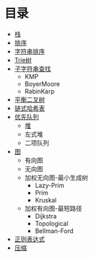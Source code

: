 # 目录
* [栈](https://github.com/howz97/algorithm/tree/master/stack)
* [排序](https://github.com/howz97/algorithm/tree/master/sort)
* [字符串排序](https://github.com/howz97/algorithm/tree/master/string_sort)
* [Trie树](https://github.com/howz97/algorithm/tree/master/trie_tree)
* [子字符串查找](https://github.com/howz97/algorithm/tree/master/str_search)
  * KMP
  * BoyerMoore
  * RabinKarp
* [平衡二叉树](https://github.com/howz97/algorithm/tree/master/search/avltree)
* [链式哈希表](https://github.com/howz97/algorithm/tree/master/search/hash_map)
* [优先队列](https://github.com/howz97/algorithm/tree/master/pq)
  * [堆](https://github.com/howz97/algorithm/tree/master/pq/heap)
  * 左式堆
  * 二项队列
* [图](https://github.com/howz97/algorithm/tree/master/graphs)
  * 有向图
  * 无向图
  * 加权无向图-最小生成树
    * Lazy-Prim
    * Prim
    * Kruskal
  * 加权有向图-最短路径
    * Dijkstra
    * Topological
    * Bellman-Ford
* [正则表达式](https://github.com/howz97/algorithm/tree/master/regexp)
* [压缩](https://github.com/howz97/algorithm/tree/master/huffman)